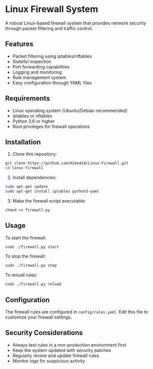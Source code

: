 # Linux Firewall System

A robust Linux-based firewall system that provides network security through packet filtering and traffic control.

## Features

- Packet filtering using iptables/nftables
- Stateful inspection
- Port forwarding capabilities
- Logging and monitoring
- Rule management system
- Easy configuration through YAML files

## Requirements

- Linux operating system (Ubuntu/Debian recommended)
- iptables or nftables
- Python 3.6 or higher
- Root privileges for firewall operations

## Installation

1. Clone this repository:
```bash
git clone https://github.com/Hike414/Linux-Firewall.git
cd linux-firewall
```

2. Install dependencies:
```bash
sudo apt-get update
sudo apt-get install iptables python3-yaml
```

3. Make the firewall script executable:
```bash
chmod +x firewall.py
```

## Usage

To start the firewall:
```bash
sudo ./firewall.py start
```

To stop the firewall:
```bash
sudo ./firewall.py stop
```

To reload rules:
```bash
sudo ./firewall.py reload
```

## Configuration

The firewall rules are configured in `config/rules.yaml`. Edit this file to customize your firewall settings.

## Security Considerations

- Always test rules in a non-production environment first
- Keep the system updated with security patches
- Regularly review and update firewall rules
- Monitor logs for suspicious activity
